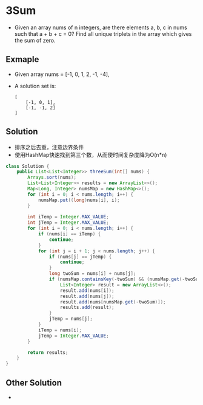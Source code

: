 # 3Sum

- Given an array nums of n integers, are there elements a, b, c in nums such that a + b + c = 0? Find all unique triplets in the array which gives the sum of zero.

## Exmaple

- Given array nums = [-1, 0, 1, 2, -1, -4],

- A solution set is:
    ```
    [
        [-1, 0, 1],
        [-1, -1, 2]
    ]
    ```

## Solution

- 排序之后去重，注意边界条件
- 使用HashMap快速找到第三个数，从而使时间复杂度降为O(n*n)

```java
class Solution {
    public List<List<Integer>> threeSum(int[] nums) {
        Arrays.sort(nums);
        List<List<Integer>> results = new ArrayList<>();
        Map<Long, Integer> numsMap = new HashMap<>();
        for (int i = 0; i < nums.length; i++) {
            numsMap.put((long)nums[i], i);
        }
        
        int iTemp = Integer.MAX_VALUE;
        int jTemp = Integer.MAX_VALUE;
        for (int i = 0; i < nums.length; i++) {
            if (nums[i] == iTemp) {
                continue;
            }
            for (int j = i + 1; j < nums.length; j++) {
                if (nums[j] == jTemp) {
                    continue;
                }
                long twoSum = nums[i] + nums[j];
                if (numsMap.containsKey(-twoSum) && (numsMap.get(-twoSum) > j)) {
                    List<Integer> result = new ArrayList<>();
                    result.add(nums[i]);
                    result.add(nums[j]);
                    result.add(nums[numsMap.get(-twoSum)]);
                    results.add(result);
                }
                jTemp = nums[j];
            }
            iTemp = nums[i];
            jTemp = Integer.MAX_VALUE;
        }

        return results;
    }
}
```

## Other Solution

- 
```java
```